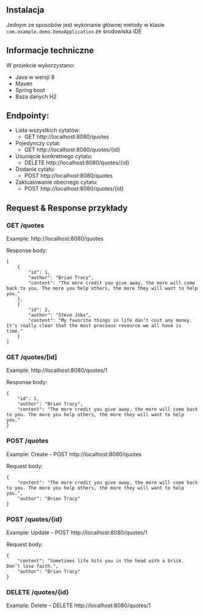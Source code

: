 


## Instalacja
Jednym ze sposobów jest wykonanie głównej metody w klasie `com.example.demo.DemoApplication` ze środowiska IDE

## Informacje techniczne
W projekcie wykorzystano: 
- Java w wersji 8
- Maven
- Spring boot
- Baza danych H2
## Endpointy:
* Lista wszystkich cytatów:
    * GET http://localhost:8080/quotes
* Pojedynczy cytat:
    * GET http://localhost:8080/quotes/{id}
* Usunięcie konkretnego cytatu:
    * DELETE http://localhost:8080/quotes/{id}
* Dodanie cytatu:
    * POST http://localhost:8080/quotes
* Zaktualowanie obecnego cytatu:
    * POST http://localhost:8080/quotes/{id}

## Request & Response przykłady

### GET /quotes

Example: http://localhost:8080/quotes

Response body:

    [
        {
            "id": 1,
            "author": "Brian Tracy",
            "content": "The more credit you give away, the more will come back to you. The more you help others, the more they will want to help you."
        },
        {
            "id": 2,
            "author": "Steve Jobs",
            "content": "My favorite things in life don’t cost any money. It’s really clear that the most precious resource we all have is time."
        }
    ]


### GET /quotes/[id]

Example: http://localhost:8080/quotes/1

Response body:

    {
        "id": 1,
        "author": "Brian Tracy",
        "content": "The more credit you give away, the more will come back to you. The more you help others, the more they will want to help you."
    }



### POST /quotes

Example: Create – POST  http://localhost:8080/quotes

Request body:

    {
        "content": "The more credit you give away, the more will come back to you. The more you help others, the more they will want to help you.",  
        "author": "Brian Tracy"
    }

### POST /quotes/{id}

Example: Update – POST  http://localhost:8080/quotes/1

Request body:

    {
        "content": "Sometimes life hits you in the head with a brick. Don’t lose faith.",  
        "author": "Brian Tracy"
    }    

### DELETE /quotes/{id}

Example: Delete – DELETE  http://localhost:8080/quotes/1
